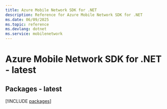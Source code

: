 ```yaml
---
title: Azure Mobile Network SDK for .NET
description: Reference for Azure Mobile Network SDK for .NET
ms.date: 06/09/2025
ms.topic: reference
ms.devlang: dotnet
ms.service: mobilenetwork
---
```

# Azure Mobile Network SDK for .NET - latest
## Packages - latest
[!INCLUDE [packages](mobile-network-index.md)]